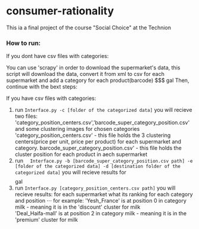 # consumer-rationality

This ia a final project of the course "Social Choice" at the Technion

### How to run:

If you dont have csv files with categories:

You can use 'scrapy' in order to download the supermarket's data, this script will download the data, convert it from xml to csv for each supermarket and add a category for each product(barcode)
  $$$ gal
 Then, continue with the bext steps:
 
If you have csv files with categories:
  1) run ```Interface.py -c [folder of the categorized data]```
    you will recieve two files: 'category_position_centers.csv','barcode_super_category_position.csv' and some clustering         images for chosen categories
    'category_position_centers.csv' - this file holds the 3 clustering centers(price per unit, price per product) for each supermarket and category. 
    barcode_super_category_position.csv' - this file holds the cluster position for each product in aech supermarket
  2) run ```  Interface.py -b [barcode_super_category_position.csv path] -e [folder of the categorized data] -d [destination folder of the categorized data]```
    you will recieve results for $$$$gal
  3)  run ```Interface.py [category_position_centers.csv path]```
      you will recieve results: for each supermarket what its ranking for each category and position ⋅⋅⋅
      for example:  'Yesh_France' is at position 0 in category milk - meaning it is in the 'discount' cluster for milk  
                    'Deal_Haifa-mall' is at position 2 in category milk - meaning it is in the 'premium' cluster for milk 

